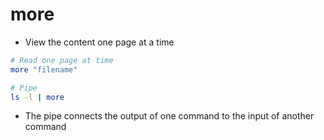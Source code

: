 # more

- View the content one page at a time

```sh
# Read one page at time
more "filename"

# Pipe
ls -l | more
```

- The pipe connects the output of one command to the input of another command
